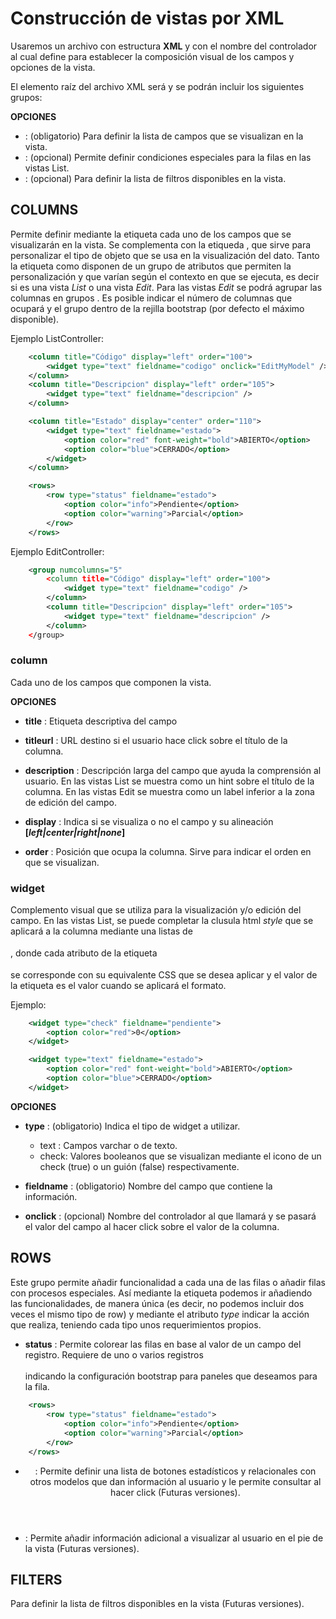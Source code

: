 # Construcción de vistas por XML
Usaremos un archivo con estructura **XML** y con el nombre del controlador al cual define para establecer la composición visual de los campos y opciones de la vista.

El elemento raíz del archivo XML será _<view>_ y se podrán incluir los siguientes grupos:

**OPCIONES**
* **<columns>** : (obligatorio) Para definir la lista de campos que se visualizan en la vista.
* **<rows>**    : (opcional) Permite definir condiciones especiales para la filas en las vistas List.
* **<filters>** : (opcional) Para definir la lista de filtros disponibles en la vista.

## COLUMNS
Permite definir mediante la etiqueta _<column>_ cada uno de los campos que se visualizarán en la vista. 
Se complementa con la etiqueda _<widget>_, que sirve para personalizar el tipo de objeto que se usa en la visualización del dato.
Tanto la etiqueta _<column>_ como _<widget>_ disponen de un grupo de atributos que permiten la personalización y que varían según
el contexto en que se ejecuta, es decir si es una vista _List_ o una vista _Edit_. Para las vistas _Edit_ se podrá agrupar las
columnas en grupos _<group>_.
Es posible indicar el número de columnas que ocupará _<column>_ y el grupo _<group>_ dentro de la rejilla bootstrap (por defecto el máximo disponible).

Ejemplo ListController:
    
```XML
    <column title="Código" display="left" order="100">
        <widget type="text" fieldname="codigo" onclick="EditMyModel" />
    </column>
    <column title="Descripcion" display="left" order="105">
        <widget type="text" fieldname="descripcion" />
    </column>

    <column title="Estado" display="center" order="110">
        <widget type="text" fieldname="estado">
            <option color="red" font-weight="bold">ABIERTO</option>
            <option color="blue">CERRADO</option>
        </widget>
    </column>

    <rows>
        <row type="status" fieldname="estado">
            <option color="info">Pendiente</option>
            <option color="warning">Parcial</option>
        </row>
    </rows>
```

Ejemplo EditController:
    
```XML
    <group numcolumns="5"
        <column title="Código" display="left" order="100">
            <widget type="text" fieldname="codigo" />
        </column>
        <column title="Descripcion" display="left" order="105">
            <widget type="text" fieldname="descripcion" />
        </column>
    </group>
```

### column
Cada uno de los campos que componen la vista.

**OPCIONES**
* **title** : Etiqueta descriptiva del campo

* **titleurl** : URL destino si el usuario hace click sobre el título de la columna.

* **description** : Descripción larga del campo que ayuda la comprensión al usuario. 
En las vistas List se muestra como un hint sobre el título de la columna.
En las vistas Edit se muestra como un label inferior a la zona de edición del campo.

* **display** : Indica si se visualiza o no el campo y su alineación **[_left|center|right|none_]**

* **order** : Posición que ocupa la columna. Sirve para indicar el orden en que se visualizan.

### widget
Complemento visual que se utiliza para la visualización y/o edición del campo. 
En las vistas List, se puede completar la clusula html _style_ que se aplicará a la columna mediante una listas de _<option>_, 
donde cada atributo de la etiqueta _<option>_ se corresponde con su equivalente CSS que se desea aplicar y el valor de la etiqueta
es el valor cuando se aplicará el formato.

Ejemplo:

```XML
    <widget type="check" fieldname="pendiente">
        <option color="red">0</option>
    </widget>

    <widget type="text" fieldname="estado">
        <option color="red" font-weight="bold">ABIERTO</option>
        <option color="blue">CERRADO</option>
    </widget>
```
**OPCIONES**
* **type** : (obligatorio) Indica el tipo de widget a utilizar.
    * text : Campos varchar o de texto.
    * check: Valores booleanos que se visualizan mediante el icono de un check (true) o un guión (false) respectivamente.

* **fieldname** : (obligatorio) Nombre del campo que contiene la información.

* **onclick** : (opcional) Nombre del controlador al que llamará y se pasará el valor del campo al hacer click sobre el valor de la columna.

## ROWS
Este grupo permite añadir funcionalidad a cada una de las filas o añadir filas con procesos especiales. Así mediante la etiqueta _<row>_ 
podemos ir añadiendo las funcionalidades, de manera única (es decir, no podemos incluir dos veces el mismo tipo de row) y
mediante el atributo _type_ indicar la acción que realiza, teniendo cada tipo unos requerimientos propios.

* **status** : Permite colorear las filas en base al valor de un campo del registro. Requiere de uno o varios registros _<option>_ indicando la
configuración bootstrap para paneles que deseamos para la fila.
```XML
    <rows>
        <row type="status" fieldname="estado">
            <option color="info">Pendiente</option>
            <option color="warning">Parcial</option>
        </row>
    </rows>
```
* **<header>**  : Permite definir una lista de botones estadísticos y relacionales con otros modelos que dan información al usuario y le permite
consultar al hacer click (Futuras versiones).

* **<footer>**  : Permite añadir información adicional a visualizar al usuario en el pie de la vista (Futuras versiones).


## FILTERS
Para definir la lista de filtros disponibles en la vista (Futuras versiones).
